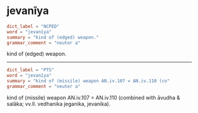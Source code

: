 # jevanīya

``` toml
dict_label = "NCPED"
word = "jevanīya"
summary = "kind of (edged) weapon."
grammar_comment = "neuter a"
```

kind of (edged) weapon.

--------------------

``` toml
dict_label = "PTS"
word = "jevanīya"
summary = "kind of (missile) weapon AN.iv.107 = AN.iv.110 (co"
grammar_comment = "neuter a"
```

kind of (missile) weapon AN.iv.107 = AN.iv.110 (combined with āvudha & salāka; vv.ll. vedhanika jeganika, jevanika).

